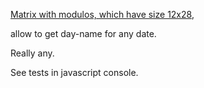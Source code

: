 [Matrix with modulos, which have size 12x28](https://github.com/username1565/js-calendar-forever/blob/main/index.html#L18-L48),

allow to get day-name for any date.

Really any.

See tests in javascript console.
